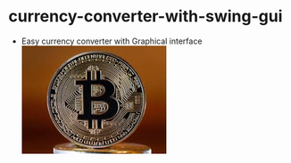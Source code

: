 # currency-converter-with-swing-gui
- Easy currency converter with Graphical interface
![](https://github.com/spykelion/currency-converter-with-swing-gui/blob/master/images-1.jpg)
